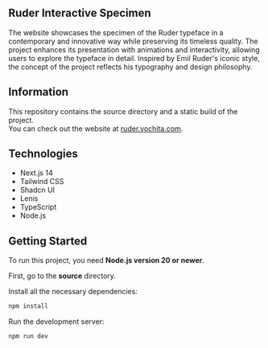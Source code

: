 ## Ruder Interactive Specimen

The website showcases the specimen of the Ruder typeface in a contemporary and innovative way while preserving its timeless quality. The project enhances its presentation with animations and interactivity, allowing users to explore the typeface in detail. Inspired by Emil Ruder's iconic style, the concept of the project reflects his typography and design philosophy.

## Information

This repository contains the source directory and a static build of the project.  
You can check out the website at [ruder.yochita.com](https://ruder.yochita.com/).

## Technologies

- Next.js 14
- Tailwind CSS
- Shadcn UI
- Lenis
- TypeScript
- Node.js

## Getting Started

To run this project, you need **Node.js version 20 or newer**.

First, go to the **source** directory.

Install all the necessary dependencies:

```bash
npm install
```

Run the development server:

```bash
npm run dev
```
